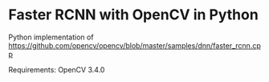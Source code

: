# Faster RCNN with OpenCV in Python

Python implementation of https://github.com/opencv/opencv/blob/master/samples/dnn/faster_rcnn.cpp 

Requirements: OpenCV 3.4.0

